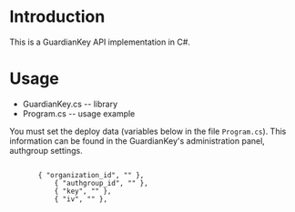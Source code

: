 # Introduction

This is a GuardianKey API implementation in C#.

# Usage

- GuardianKey.cs -- library
- Program.cs -- usage example

You must set the deploy data (variables below in the file `Program.cs`). This information can be found in the GuardianKey's administration panel, authgroup settings.

```

	   { "organization_id", "" },
           { "authgroup_id", "" },
           { "key", "" },
           { "iv", "" },

